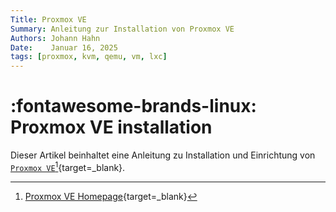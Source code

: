 ```yaml
---
Title: Proxmox VE
Summary: Anleitung zur Installation von Proxmox VE
Authors: Johann Hahn
Date:    Januar 16, 2025
tags: [proxmox, kvm, qemu, vm, lxc]
---
```


# :fontawesome-brands-linux: Proxmox VE installation

Dieser Artikel beinhaltet eine Anleitung zu Installation und Einrichtung von [`Proxmox VE`][Proxmox VE][^1]{target=\_blank}.

[Proxmox VE]: https://de.wikipedia.org/wiki/Proxmox_VE

[^1]: [Proxmox VE Homepage](https://www.proxmox.com/de/){target=\_blank}

